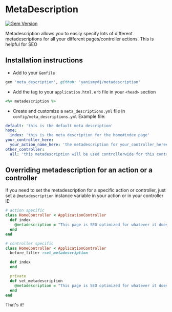 # MetaDescription
[![Gem Version](https://badge.fury.io/rb/meta_description.svg)](http://badge.fury.io/rb/meta_description)

Metadescription allows you to easily specify lots of different metadescriptions for all your different pages/controller actions.  This is helpful for SEO

## Installation instructions
* Add to your `Gemfile`
```ruby
gem 'meta_description', github: 'yanismydj/metadescription'
```

* Add the tag to your `application.html.erb` file in your `<head>` section
```ruby
<%= metadescription %>
```

* Create and customize a `meta_descriptions.yml` file in `config/meta_descriptions.yml`
Example file:
```yaml
default: 'this is the default meta description'
home:
  index: 'this is the meta description for the home#index page'
your_controller_here:
  your_action_name_here: 'the metadescription for your_controller_here#your_action_name_here'
other_controller:
  all: 'this metadescription will be used controllerwide for this controller'
```

## Overriding metadescription for an action or a controller
If you need to set the metadescription for a specific action or controller, just set a `@metadescription` instance variable in your action or in your controller
IE:
```ruby
# action specific
class HomeController < ApplicationController
  def index
    @metadescription = "This page is SEO optimized for whatever it does!"
  end
end
```

```ruby
# controller specific
class HomeController < ApplicationController
  before_filter :set_metadescription

  def index
  end

  private
  def set_metadescription
    @metadescription = "This page is SEO optimized for whatever it does!"
  end
end
```

That's it!
